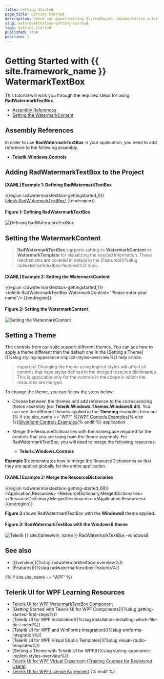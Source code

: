 ```yaml
---
title: Getting Started
page_title: Getting Started
description: Check our &quot;Getting Started&quot; documentation article for the RadWatermarkTextBox {{ site.framework_name }} control.
slug: watermarktextbox-getting-started
tags: getting,started
published: True
position: 1
---
```


# Getting Started with {{ site.framework_name }} WatermarkTextBox

This tutorial will walk you through the required steps for using __RadWatermarkTextBox__. 

* [Assembly References](#assembly-references)
* [Setting the WatermarkContent](#setting-watermark-content)

## Assembly References

In order to use __RadWatermarkTextBox__ in your application, you need to add reference to the following assembly.

* __Telerik.Windows.Controls__

## Adding RadWatermarkTextBox to the Project 

#### __[XAML] Example 1: Defining RadWatermarkTextBox__
{{region radwatermarktextbox-gettingstarted_0}}
	<telerik:RadWatermarkTextBox/>
{{endregion}}

#### __Figure 1: Defining RadWatermarkTextBox__
![Defining RadWatermarkTextBox](images/RadWatermarkTextBox_GettingStarted_01.png)

## Setting the WatermarkContent

> __RadWatermarkTextBox__ supports setting its __WatermarkContent__ or __WatermarkTemplate__ for visualizing the needed information. These mechanisms are covered in details in the [Features]({%slug radwatermarktextbox-features%}) topic.

#### __[XAML] Example 2: Setting the WatermarkContent__
{{region radwatermarktextbox-gettingstarted_1}}
	<telerik:RadWatermarkTextBox WatermarkContent="Please enter your name"/>
{{endregion}}

#### __Figure 2: Setting the WatermarkContent__

![Setting the WatermarkContent](images/RadWatermarkTextBox_GettingStarted_02.png)

## Setting a Theme

The controls from our suite support different themes. You can see how to apply a theme different than the default one in the [Setting a Theme]({%slug styling-apperance-implicit-styles-overview%}) help article.

>important Changing the theme using implicit styles will affect all controls that have styles defined in the merged resource dictionaries. This is applicable only for the controls in the scope in which the resources are merged. 

To change the theme, you can follow the steps below:
* Choose between the themes and add reference to the corresponding theme assembly (ex: **Telerik.Windows.Themes.Windows8.dll**). You can see the different themes applied in the **Theming** examples from our {% if site.site_name == 'WPF' %}[WPF Controls Examples](https://demos.telerik.com/wpf/){% else %}[Silverlight Controls Examples](https://demos.telerik.com/silverlight/#GridView/Theming){% endif %} application.

* Merge the ResourceDictionaries with the namespace required for the controls that you are using from the theme assembly. For RadWatermarkTextBox, you will need to merge the following resources:

	* __Telerik.Windows.Controls__

__Example 3__ demonstrates how to merge the ResourceDictionaries so that they are applied globally for the entire application.

#### __[XAML] Example 3: Merge the ResourceDictionaries__  
{{region radwatermarktextbox-getting-started_08}}
		<Application.Resources>
			<ResourceDictionary>
				<ResourceDictionary.MergedDictionaries>
	                <ResourceDictionary Source="/Telerik.Windows.Themes.Windows8;component/Themes/System.Windows.xaml"/>
	                <ResourceDictionary Source="/Telerik.Windows.Themes.Windows8;component/Themes/Telerik.Windows.Controls.xaml"/>
				</ResourceDictionary.MergedDictionaries>
			</ResourceDictionary>
		</Application.Resources>
{{endregion}}

__Figure 3__ shows RadWatermarkTextBox with the **Windows8** theme applied.
	
#### __Figure 3: RadWatermarkTextBox with the Windows8 theme__
![Telerik {{ site.framework_name }} RadWatermarkTextBox -windows8](images/RadWatermarkTextBox-windows8.png)

## See also

* [Overview]({%slug radwatermarktextbox-overview%})
* [Features]({%slug radwatermarktextbox-features%})


{% if site.site_name == 'WPF' %}
## Telerik UI for WPF Learning Resources

* [Telerik UI for WPF WatermarkTextBox Component](https://www.telerik.com/products/wpf/watermarktextbox.aspx)
* [Getting Started with Telerik UI for WPF Components]({%slug getting-started-first-steps%})
* [Telerik UI for WPF Installation]({%slug installation-installing-which-file-do-i-need%})
* [Telerik UI for WPF and WinForms Integration]({%slug winforms-integration%})
* [Telerik UI for WPF Visual Studio Templates]({%slug visual-studio-templates%})
* [Setting a Theme with Telerik UI for WPF]({%slug styling-apperance-implicit-styles-overview%})
* [Telerik UI for WPF Virtual Classroom (Training Courses for Registered Users)](https://learn.telerik.com/learn/course/external/view/elearning/16/telerik-ui-for-wpf) 
* [Telerik UI for WPF License Agreement](https://www.telerik.com/purchase/license-agreement/wpf-dlw-s)
{% endif %}

